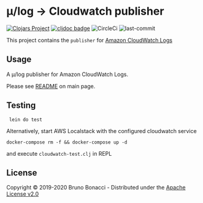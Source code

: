 # μ/log -> Cloudwatch publisher
[![Clojars Project](https://img.shields.io/clojars/v/com.brunobonacci/mulog.svg)](https://clojars.org/com.brunobonacci/mulog)  [![cljdoc badge](https://cljdoc.org/badge/com.brunobonacci/mulog)](https://cljdoc.org/d/com.brunobonacci/mulog/CURRENT) ![CircleCi](https://img.shields.io/circleci/project/BrunoBonacci/mulog.svg) ![last-commit](https://img.shields.io/github/last-commit/BrunoBonacci/mulog.svg)

This project contains the `publisher` for [Amazon CloudWatch Logs](https://docs.aws.amazon.com/AmazonCloudWatch/latest/logs/WhatIsCloudWatchLogs.html)


## Usage
A μ/log publisher for Amazon CloudWatch Logs.

Please see [README](../README.md#cloudwatch-publisher) on main page.

## Testing

```
 lein do test
```
Alternatively, start AWS Localstack with the configured cloudwatch service
``` shell
docker-compose rm -f && docker-compose up -d
```
and execute `cloudwatch-test.clj` in REPL 

## License

Copyright © 2019-2020 Bruno Bonacci - Distributed under the [Apache License v2.0](http://www.apache.org/licenses/LICENSE-2.0)
